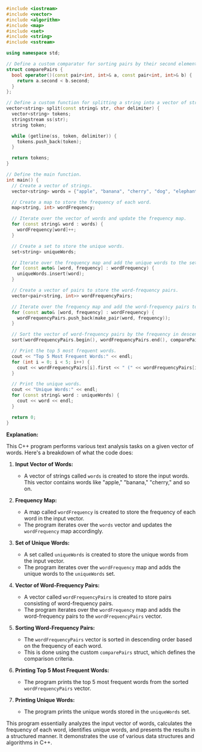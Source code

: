 ```c++
#include <iostream>
#include <vector>
#include <algorithm>
#include <map>
#include <set>
#include <string>
#include <sstream>

using namespace std;

// Define a custom comparator for sorting pairs by their second element.
struct comparePairs {
  bool operator()(const pair<int, int>& a, const pair<int, int>& b) {
    return a.second < b.second;
  }
};

// Define a custom function for splitting a string into a vector of strings.
vector<string> split(const string& str, char delimiter) {
  vector<string> tokens;
  stringstream ss(str);
  string token;

  while (getline(ss, token, delimiter)) {
    tokens.push_back(token);
  }

  return tokens;
}

// Define the main function.
int main() {
  // Create a vector of strings.
  vector<string> words = {"apple", "banana", "cherry", "dog", "elephant", "fish"};

  // Create a map to store the frequency of each word.
  map<string, int> wordFrequency;

  // Iterate over the vector of words and update the frequency map.
  for (const string& word : words) {
    wordFrequency[word]++;
  }

  // Create a set to store the unique words.
  set<string> uniqueWords;

  // Iterate over the frequency map and add the unique words to the set.
  for (const auto& [word, frequency] : wordFrequency) {
    uniqueWords.insert(word);
  }

  // Create a vector of pairs to store the word-frequency pairs.
  vector<pair<string, int>> wordFrequencyPairs;

  // Iterate over the frequency map and add the word-frequency pairs to the vector.
  for (const auto& [word, frequency] : wordFrequency) {
    wordFrequencyPairs.push_back(make_pair(word, frequency));
  }

  // Sort the vector of word-frequency pairs by the frequency in descending order.
  sort(wordFrequencyPairs.begin(), wordFrequencyPairs.end(), comparePairs());

  // Print the top 5 most frequent words.
  cout << "Top 5 Most Frequent Words:" << endl;
  for (int i = 0; i < 5; i++) {
    cout << wordFrequencyPairs[i].first << " (" << wordFrequencyPairs[i].second << ")" << endl;
  }

  // Print the unique words.
  cout << "Unique Words:" << endl;
  for (const string& word : uniqueWords) {
    cout << word << endl;
  }

  return 0;
}
```

**Explanation:**

This C++ program performs various text analysis tasks on a given vector of words. Here's a breakdown of what the code does:

1. **Input Vector of Words:**
   - A vector of strings called `words` is created to store the input words. This vector contains words like "apple," "banana," "cherry," and so on.

2. **Frequency Map:**
   - A map called `wordFrequency` is created to store the frequency of each word in the input vector.
   - The program iterates over the `words` vector and updates the `wordFrequency` map accordingly.

3. **Set of Unique Words:**
   - A set called `uniqueWords` is created to store the unique words from the input vector.
   - The program iterates over the `wordFrequency` map and adds the unique words to the `uniqueWords` set.

4. **Vector of Word-Frequency Pairs:**
   - A vector called `wordFrequencyPairs` is created to store pairs consisting of word-frequency pairs.
   - The program iterates over the `wordFrequency` map and adds the word-frequency pairs to the `wordFrequencyPairs` vector.

5. **Sorting Word-Frequency Pairs:**
   - The `wordFrequencyPairs` vector is sorted in descending order based on the frequency of each word.
   - This is done using the custom `comparePairs` struct, which defines the comparison criteria.

6. **Printing Top 5 Most Frequent Words:**
   - The program prints the top 5 most frequent words from the sorted `wordFrequencyPairs` vector.

7. **Printing Unique Words:**
   - The program prints the unique words stored in the `uniqueWords` set.

This program essentially analyzes the input vector of words, calculates the frequency of each word, identifies unique words, and presents the results in a structured manner. It demonstrates the use of various data structures and algorithms in C++.